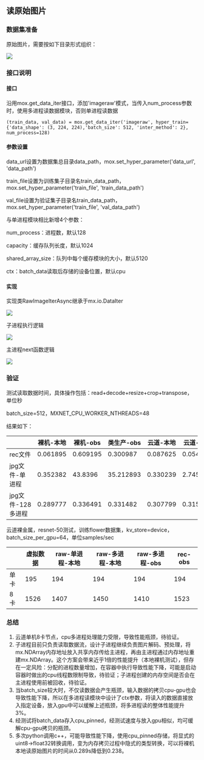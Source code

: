 ## 读原始图片

### 数据集准备

原始图片，需要按如下目录形式组织：

![](./pic/dir.png)

### 接口说明

#### 接口

沿用mox.get_data_iter接口，添加'imageraw'模式，当传入num_process参数时，使用多进程读数据模块，否则单进程读数据

```
(train_data, val_data) = mox.get_data_iter('imageraw', hyper_train={'data_shape': (3, 224, 224),'batch_size': 512, 'inter_method': 2}, num_process=128)
```

#### 参数设置

data_url设置为数据集总目录data_path，mox.set_hyper_parameter('data_url', 'data_path')

train_file设置为训练集子目录名train_data_path，mox.set_hyper_parameter('train_file', 'train_data_path')

val_file设置为验证集子目录名train_data_path，mox.set_hyper_parameter('train_file', 'val_data_path')

与单进程模块相比新增4个参数：

num_process：进程数，默认128

capacity：缓存队列长度，默认1024

shared_array_size：队列中每个缓存模块的大小，默认5120

ctx：batch_data读取后存储的设备位置，默认cpu

#### 实现

实现类RawImageIterAsync继承于mx.io.DataIter

![](./pic/func.png)

子进程执行逻辑

![](./pic/sub_process.png)

主进程next函数逻辑

![](./pic/next.png)

### 验证

测试读取数据时间，具体操作包括：read+decode+resize+crop+transpose，单位秒

batch_size=512，MXNET_CPU_WORKER_NTHREADS=48

结果如下：

|              | 裸机-本地    | 裸机-obs   | 类生产-obs   | 云道-本地    | 云道-obs   |
| ------------ | -------- | -------- | --------- | -------- | -------- |
| rec文件        | 0.061895 | 0.609195 | 0.300987  | 0.087625 | 0.054941 |
| jpg文件-单进程    | 0.352382 | 43.8396  | 35.212893 | 0.330239 | 2.745249 |
| jpg文件-128多进程 | 0.289777 | 0.336491 | 0.331482  | 0.307799 | 0.315927 |

云道裸金属，resnet-50测试，训练flower数据集，kv_store=device，batch_size_per_gpu=64，单位samples/sec

|      | 虚拟数据 | raw-单进程-本地 | raw-多进程-本地 | raw-多进程-obs | rec-obs |
| ---- | ---- | ---------- | ---------- | ----------- | ------- |
| 单卡   | 195  | 194        | 194        | 194         | 194     |
| 8卡   | 1526 | 1407       | 1450       | 1410        | 1523    |

### 总结

1. 云道单机8卡节点，cpu多进程处理能力受限，导致性能瓶颈，待验证。
2. 子进程目前只负责读取数据流，设计子进程继续负责图片解码、预处理，将mx.NDArray内存地址放入共享内存传给主进程，再由主进程通过内存地址重建mx.NDArray。这个方案会带来近乎1倍的性能提升（本地裸机测试），但存在一定风险：分配的进程数量增加，在容器中执行导致性能下降，可能是启动容器时做出的cpu线程数限制导致，待验证；子进程创建的内存空间是否会在主进程使用前被回收，待验证。
3. 当batch_size较大时，不仅读数据会产生瓶颈，输入数据的拷贝cpu-gpu也会导致性能下降，所以在多进程读模块中设计了ctx参数，将读入的数据直接放入指定设备，放入gpu中可以缓解上述瓶颈，将多进程读的整体性能提升3%。
4. 经测试将batch_data存入cpu_pinned，经测试速度与放入gpu相似，均可缓解cpu-gpu拷贝的瓶颈。
5. 多次python调用c++，可能导致性能下降，使用cpu_pinned存储，将显式的uint8->float32转换调用，变为内存拷贝过程中隐式的类型转换，可以将裸机本地读原始图片的时间从0.289s降低到0.238。